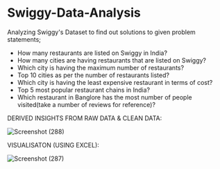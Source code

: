 # Swiggy-Data-Analysis
Analyzing Swiggy's Dataset to find out solutions to given problem statements;
* How many restaurants are listed on Swiggy in India?
* How many cities are having restaurants that are listed on Swiggy?
* Which city is having the maximum number of restaurants?
* Top 10 cities as per the number of restaurants listed?
* Which city is having the least expensive restaurant in terms of cost?
* Top 5 most popular restaurant chains in India?
* Which restaurant in Banglore has the most number of people visited(take a number of reviews for reference)?

DERIVED INSIGHTS FROM RAW DATA & CLEAN DATA:

![Screenshot (288)](https://github.com/mehulsharmaaa/Swiggy-Data-Analysis/assets/85808451/adfb0003-97ff-475e-b40e-9c811a2b2606)


VISUALISATON (USING EXCEL):

![Screenshot (287)](https://github.com/mehulsharmaaa/Swiggy-Data-Analysis/assets/85808451/8740caeb-364e-4e5d-a324-e4908b46aa4c)

